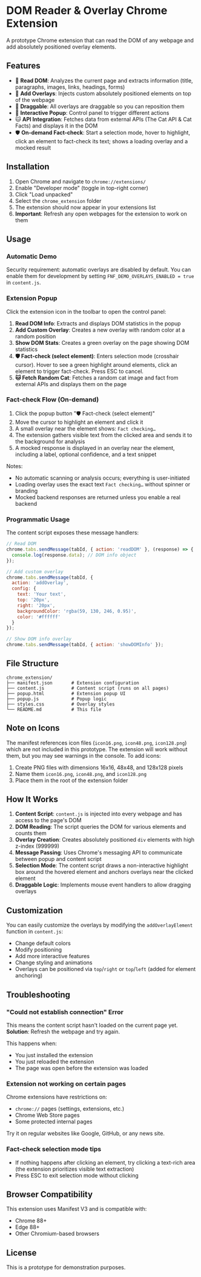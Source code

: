 # DOM Reader & Overlay Chrome Extension

A prototype Chrome extension that can read the DOM of any webpage and add absolutely positioned overlay elements.

## Features

- 📖 **Read DOM**: Analyzes the current page and extracts information (title, paragraphs, images, links, headings, forms)
- 🎨 **Add Overlays**: Injects custom absolutely positioned elements on top of the webpage
- 🔄 **Draggable**: All overlays are draggable so you can reposition them
- 💬 **Interactive Popup**: Control panel to trigger different actions
- 🐱 **API Integration**: Fetches data from external APIs (The Cat API & Cat Facts) and displays it in the DOM
- 🛡️ **On-demand Fact-check**: Start a selection mode, hover to highlight, click an element to fact-check its text; shows a loading overlay and a mocked result

## Installation

1. Open Chrome and navigate to `chrome://extensions/`
2. Enable "Developer mode" (toggle in top-right corner)
3. Click "Load unpacked"
4. Select the `chrome_extension` folder
5. The extension should now appear in your extensions list
6. **Important**: Refresh any open webpages for the extension to work on them

## Usage

### Automatic Demo
Security requirement: automatic overlays are disabled by default. You can enable them for development by setting `FNF_DEMO_OVERLAYS_ENABLED = true` in `content.js`.

### Extension Popup
Click the extension icon in the toolbar to open the control panel:

1. **Read DOM Info**: Extracts and displays DOM statistics in the popup
2. **Add Custom Overlay**: Creates a new overlay with random color at a random position
3. **Show DOM Stats**: Creates a green overlay on the page showing DOM statistics
4. **🛡️ Fact-check (select element)**: Enters selection mode (crosshair cursor). Hover to see a green highlight around elements, click an element to trigger fact-check. Press ESC to cancel.
5. **🐱 Fetch Random Cat**: Fetches a random cat image and fact from external APIs and displays them on the page

### Fact-check Flow (On-demand)
1. Click the popup button "🛡️ Fact-check (select element)"
2. Move the cursor to highlight an element and click it
3. A small overlay near the element shows: `Fact checking…`
4. The extension gathers visible text from the clicked area and sends it to the background for analysis
5. A mocked response is displayed in an overlay near the element, including a label, optional confidence, and a text snippet

Notes:
- No automatic scanning or analysis occurs; everything is user-initiated
- Loading overlay uses the exact text `Fact checking…` without spinner or branding
- Mocked backend responses are returned unless you enable a real backend

### Programmatic Usage

The content script exposes these message handlers:

```javascript
// Read DOM
chrome.tabs.sendMessage(tabId, { action: 'readDOM' }, (response) => {
  console.log(response.data); // DOM info object
});

// Add custom overlay
chrome.tabs.sendMessage(tabId, { 
  action: 'addOverlay',
  config: {
    text: 'Your text',
    top: '20px',
    right: '20px',
    backgroundColor: 'rgba(59, 130, 246, 0.95)',
    color: '#ffffff'
  }
});

// Show DOM info overlay
chrome.tabs.sendMessage(tabId, { action: 'showDOMInfo' });
```

## File Structure

```
chrome_extension/
├── manifest.json       # Extension configuration
├── content.js          # Content script (runs on all pages)
├── popup.html          # Extension popup UI
├── popup.js            # Popup logic
├── styles.css          # Overlay styles
└── README.md           # This file
```

## Note on Icons

The manifest references icon files (`icon16.png`, `icon48.png`, `icon128.png`) which are not included in this prototype. The extension will work without them, but you may see warnings in the console. To add icons:

1. Create PNG files with dimensions 16x16, 48x48, and 128x128 pixels
2. Name them `icon16.png`, `icon48.png`, and `icon128.png`
3. Place them in the root of the extension folder

## How It Works

1. **Content Script**: `content.js` is injected into every webpage and has access to the page's DOM
2. **DOM Reading**: The script queries the DOM for various elements and counts them
3. **Overlay Creation**: Creates absolutely positioned `div` elements with high z-index (999999)
4. **Message Passing**: Uses Chrome's messaging API to communicate between popup and content script
5. **Selection Mode**: The content script draws a non-interactive highlight box around the hovered element and anchors overlays near the clicked element
5. **Draggable Logic**: Implements mouse event handlers to allow dragging overlays

## Customization

You can easily customize the overlays by modifying the `addOverlayElement` function in `content.js`:

- Change default colors
- Modify positioning
- Add more interactive features
- Change styling and animations
 - Overlays can be positioned via `top`/`right` or `top`/`left` (added for element anchoring)

## Troubleshooting

### "Could not establish connection" Error
This means the content script hasn't loaded on the current page yet. **Solution**: Refresh the webpage and try again.

This happens when:
- You just installed the extension
- You just reloaded the extension
- The page was open before the extension was loaded

### Extension not working on certain pages
Chrome extensions have restrictions on:
- `chrome://` pages (settings, extensions, etc.)
- Chrome Web Store pages
- Some protected internal pages

Try it on regular websites like Google, GitHub, or any news site.

### Fact-check selection mode tips
- If nothing happens after clicking an element, try clicking a text-rich area (the extension prioritizes visible text extraction)
- Press ESC to exit selection mode without clicking

## Browser Compatibility

This extension uses Manifest V3 and is compatible with:
- Chrome 88+
- Edge 88+
- Other Chromium-based browsers

## License

This is a prototype for demonstration purposes.

